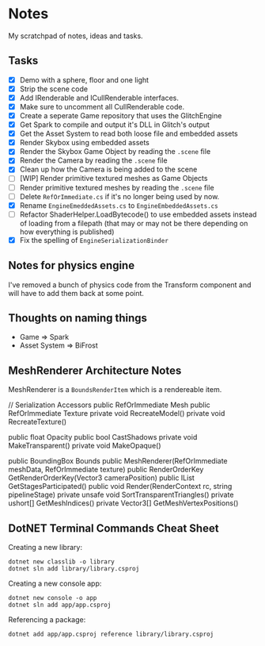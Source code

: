 # Notes

My scratchpad of notes, ideas and tasks.

## Tasks

- [x] Demo with a sphere, floor and one light
- [x] Strip the scene code
- [x] Add IRenderable and ICullRenderable interfaces. 
- [x] Make sure to uncomment all CullRenderable code.
- [x] Create a seperate Game repository that uses the GlitchEngine
- [x] Get Spark to compile and output it's DLL in Glitch's output
- [x] Get the Asset System to read both loose file and embedded assets
- [x] Render Skybox using embedded assets
- [x] Render the Skybox Game Object by reading the `.scene` file
- [x] Render the Camera by reading the `.scene` file
- [x] Clean up how the Camera is being added to the scene
- [ ] [WIP] Render primitive textured meshes as Game Objects
- [ ] Render primitive textured meshes by reading the `.scene` file
- [ ] Delete `RefOrImmediate.cs` if it's no longer being used by now.
- [x] Rename `EngineEmeddedAssets.cs` to `EngineEmbeddedAssets.cs`
- [ ] Refactor ShaderHelper.LoadBytecode() to use embedded assets instead of loading from a filepath (that may or may not be there depending on how everything is published) 
- [x] Fix the spelling of `EngineSerializationBinder`

## Notes for physics engine

I've removed a bunch of physics code from the Transform component and will have to add them back at some point.

## Thoughts on naming things

- Game => Spark
- Asset System => BiFrost

## MeshRenderer Architecture Notes

MeshRenderer is a `BoundsRenderItem` which is a rendereable item.

 // Serialization Accessors
public RefOrImmediate<MeshData> Mesh
public RefOrImmediate<TextureData> Texture
private void RecreateModel()
private void RecreateTexture()

public float Opacity
public bool CastShadows
private void MakeTransparent()
private void MakeOpaque()

public BoundingBox Bounds
public MeshRenderer(RefOrImmediate<MeshData> meshData, RefOrImmediate<TextureData> texture)
public RenderOrderKey GetRenderOrderKey(Vector3 cameraPosition)
public IList<string> GetStagesParticipated()
public void Render(RenderContext rc, string pipelineStage)
private unsafe void SortTransparentTriangles()
private ushort[] GetMeshIndices()
private Vector3[] GetMeshVertexPositions()

## DotNET Terminal Commands Cheat Sheet

Creating a new library:

```
dotnet new classlib -o library
dotnet sln add library/library.csproj
```

Creating a new console app:

```
dotnet new console -o app
dotnet sln add app/app.csproj
```

Referencing a package:

```
dotnet add app/app.csproj reference library/library.csproj
```